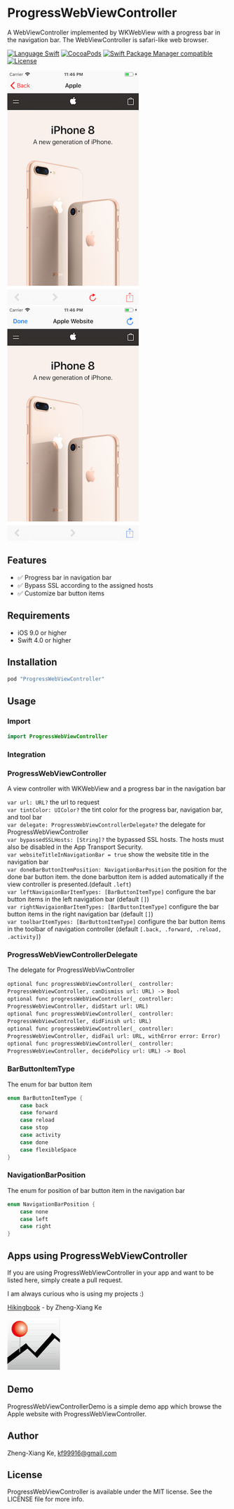 # ProgressWebViewController
A WebViewController implemented by WKWebView with a progress bar in the navigation bar. The WebViewController is safari-like web browser.

[![Language Swift](https://img.shields.io/badge/Language-Swift%204.0-orange.svg?style=flat)](https://swift.org)
[![CocoaPods](https://img.shields.io/cocoapods/v/ProgressWebViewController.svg)](#cocoapods)
[![Swift Package Manager compatible](https://img.shields.io/badge/Swift%20Package%20Manager-compatible-brightgreen.svg)](https://github.com/apple/swift-package-manager)
[![License](https://img.shields.io/github/license/kf99916/ProgressWebViewController.svg)](LICENSE)

![ProgressWebViewController](/screenshots/progressWebViewController.png "ProgressWebViewController") ![ProgressWebViewController](/screenshots/progressWebViewController2.png "ProgressWebViewController")

## Features
- :white_check_mark: Progress bar in navigation bar
- :white_check_mark: Bypass SSL according to the assigned hosts
- :white_check_mark: Customize bar button items

## Requirements

- iOS 9.0 or higher
- Swift 4.0 or higher

## Installation

```ruby
pod "ProgressWebViewController"
```

## Usage

### Import

```swift
import ProgressWebViewController
```

### Integration

### ProgressWebViewController

A view controller with WKWebView and a progress bar in the navigation bar 

`var url: URL?` the url to request    
`var tintColor: UIColor?` the tint color for the progress bar, navigation bar, and tool bar    
`var delegate: ProgressWebViewControllerDelegate?` the delegate for ProgressWebViewController    
`var bypassedSSLHosts: [String]?` the bypassed SSL hosts. The hosts must also be disabled in the App Transport Security.    
`var websiteTitleInNavigationBar = true` show the website title in the navigation bar    
`var doneBarButtonItemPosition: NavigationBarPosition` the position for the done bar button item. the done barbutton item is added automatically if the view controller is presented.(default `.left`)    
`var leftNavigaionBarItemTypes: [BarButtonItemType]` configure the bar button items in the left navigation bar (default `[]`)    
`var rightNavigaionBarItemTypes: [BarButtonItemType]` configure the bar button items in the right navigation bar (default `[]`)    
`var toolbarItemTypes: [BarButtonItemType]` configure the bar button items in the toolbar of navigation controller (default `[.back, .forward, .reload, .activity]`)    

### ProgressWebViewControllerDelegate

The delegate for ProgressWebViwController

`optional func progressWebViewController(_ controller: ProgressWebViewController, canDismiss url: URL) -> Bool`    
`optional func progressWebViewController(_ controller: ProgressWebViewController, didStart url: URL)`    
`optional func progressWebViewController(_ controller: ProgressWebViewController, didFinish url: URL)`    
`optional func progressWebViewController(_ controller: ProgressWebViewController, didFail url: URL, withError error: Error)`    
`optional func progressWebViewController(_ controller: ProgressWebViewController, decidePolicy url: URL) -> Bool`    

### BarButtonItemType
The enum for bar button item
```swift
enum BarButtonItemType {
    case back
    case forward
    case reload
    case stop
    case activity
    case done
    case flexibleSpace
}
```

### NavigationBarPosition
The enum for position of bar button item in the navigation bar
```swift
enum NavigationBarPosition {
    case none
    case left
    case right
}
```

## Apps using ProgressWebViewController

If you are using ProgressWebViewController in your app and want to be listed here, simply create a pull request.

I am always curious who is using my projects :)

[Hikingbook](https://itunes.apple.com/app/id1067838748) - by Zheng-Xiang Ke

![Hikingbook](apps/Hikingbook.png)

## Demo

ProgressWebViewControllerDemo is a simple demo app which browse the Apple website with ProgressWebViewController.

## Author

Zheng-Xiang Ke, kf99916@gmail.com

## License

ProgressWebViewController is available under the MIT license. See the LICENSE file for more info.
